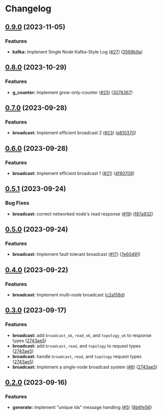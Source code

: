 # Changelog

## [0.9.0](https://github.com/edpft/gossip-glomers/compare/v0.8.0...v0.9.0) (2023-11-05)


### Features

* **kafka:** Implenent Single Node Kafka-Style Log ([#27](https://github.com/edpft/gossip-glomers/issues/27)) ([3568b9a](https://github.com/edpft/gossip-glomers/commit/3568b9a7719993e7cd9edc71bef82f25d0d245e4))

## [0.8.0](https://github.com/edpft/gossip-glomers/compare/v0.7.0...v0.8.0) (2023-10-29)


### Features

* **g_counter:** Implement grow-only-counter ([#25](https://github.com/edpft/gossip-glomers/issues/25)) ([3078367](https://github.com/edpft/gossip-glomers/commit/3078367294e4c4c869aa9eada3d603e602402dfb))

## [0.7.0](https://github.com/edpft/gossip-glomers/compare/v0.6.0...v0.7.0) (2023-09-28)


### Features

* **broadcast:** Implement efficient broadcast 2 ([#23](https://github.com/edpft/gossip-glomers/issues/23)) ([e810370](https://github.com/edpft/gossip-glomers/commit/e810370ccf79cee8f678de34139ad93a66a90cd5))

## [0.6.0](https://github.com/edpft/gossip-glomers/compare/v0.5.1...v0.6.0) (2023-09-28)


### Features

* **broadcast:** Implement efficient broadcast 1 ([#21](https://github.com/edpft/gossip-glomers/issues/21)) ([4f80709](https://github.com/edpft/gossip-glomers/commit/4f8070981dc6b1f5bcd2bfabf88ebf942b52bd69))

## [0.5.1](https://github.com/edpft/gossip-glomers/compare/v0.5.0...v0.5.1) (2023-09-24)


### Bug Fixes

* **broadcast:** correct networked node's read response ([#19](https://github.com/edpft/gossip-glomers/issues/19)) ([f87a932](https://github.com/edpft/gossip-glomers/commit/f87a9323de3c3e08a0494a3bc49cd4cba2f18d7f))

## [0.5.0](https://github.com/edpft/gossip-glomers/compare/v0.4.0...v0.5.0) (2023-09-24)


### Features

* **broadcast:** Implement fault tolerant broadcast ([#17](https://github.com/edpft/gossip-glomers/issues/17)) ([7e60491](https://github.com/edpft/gossip-glomers/commit/7e60491d900a7c3f4b71cab62a0e03c488fd2d2b))

## [0.4.0](https://github.com/edpft/gossip-glomers/compare/v0.3.0...v0.4.0) (2023-09-22)


### Features

* **broadcast:** Implement multi-node broadcast ([c2a158d](https://github.com/edpft/gossip-glomers/commit/c2a158d3552d84d47987d1283ee56c2f2ffbe21d))

## [0.3.0](https://github.com/edpft/gossip-glomers/compare/v0.2.0...v0.3.0) (2023-09-17)


### Features

* **broadcast:** add `broadcast_ok`, `read_ok`, and `topology_ok`  to response types ([2743ae5](https://github.com/edpft/gossip-glomers/commit/2743ae5b55d00ca04d3fb1a1d7d4670ad7d6c454))
* **broadcast:** add `broadcast`, `read`, and `topology`  to request types ([2743ae5](https://github.com/edpft/gossip-glomers/commit/2743ae5b55d00ca04d3fb1a1d7d4670ad7d6c454))
* **broadcast:** handle `broadcast`, `read`, and `topology` request types ([2743ae5](https://github.com/edpft/gossip-glomers/commit/2743ae5b55d00ca04d3fb1a1d7d4670ad7d6c454))
* **broadcast:** Implement a single-node broadcast system ([#8](https://github.com/edpft/gossip-glomers/issues/8)) ([2743ae5](https://github.com/edpft/gossip-glomers/commit/2743ae5b55d00ca04d3fb1a1d7d4670ad7d6c454))

## [0.2.0](https://github.com/edpft/gossip-glomers/compare/0.1.0...v0.2.0) (2023-09-16)


### Features

* **generate:** implement "unique ids" message handling ([#5](https://github.com/edpft/gossip-glomers/issues/5)) ([8b6fe56](https://github.com/edpft/gossip-glomers/commit/8b6fe56b53d186a6cb6bc51a54e39c6b6d4937b7))
